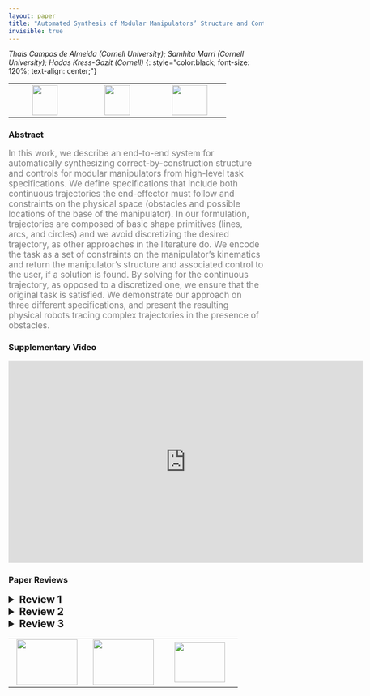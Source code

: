 ```yaml
---
layout: paper
title: "Automated Synthesis of Modular Manipulators’ Structure and Control for Continuous Tasks around Obstacles"
invisible: true
---
```

*Thais Campos de Almeida (Cornell University); Samhita Marri (Cornell University); Hadas Kress-Gazit (Cornell)*
{: style="color:black; font-size: 120%; text-align: center;"}

<table width="30%"> <tr>
<td style="width: 20%; text-align: center;"><a href="http://www.roboticsproceedings.org/rss16/p030.pdf"><img src="{{ site.baseurl }}/images/paper_link.png"
width = "50"  height = "60"/> </a> </td>

<td style="width: 20%; text-align: center;"><a href="https://github.coecis.cornell.edu/tcd58/Shape-Primitives"><img src="{{ site.baseurl }}/images/software_link.png"
width = "50"  height = "60"/> </a> </td>

<td style="width: 20%; text-align: center;"><a href="nan"><img src="{{ site.baseurl }}/images/pheedloop_link.png"
width = "70"  height = "60"/> </a> </td>

</tr></table>

### Abstract
<html><p style="color:gray; font-size: 120%; text-align: justified;">
In this work, we describe an end-to-end system for automatically synthesizing correct-by-construction structure and controls for modular manipulators from high-level task specifications. We define specifications that include both continuous trajectories the end-effector must follow and constraints on the physical space (obstacles and possible locations of the base of the manipulator). In our formulation, trajectories are composed of basic shape primitives (lines, arcs, and circles) and we avoid discretizing the desired trajectory, as other approaches in the literature do. We encode the task as a set of constraints on the manipulator’s kinematics and return the manipulator’s structure and associated control to the user, if a solution is found. By solving for the continuous trajectory, as opposed to a discretized one, we ensure that the original task is satisfied. We demonstrate our approach on three different specifications, and present the resulting physical robots tracing complex trajectories in the presence of obstacles.

</p></html>

### Supplementary Video
<iframe width="700" height="400" src="https://www.youtube.com/embed/9Uvyu2FJtVM " frameborder="0" allow="accelerometer; autoplay; encrypted-media; gyroscope; picture-in-picture" allowfullscreen></iframe>

### Paper Reviews
<details><summary style="font-size:20px;"><b> Review 1</b></summary>
<p style="color:gray; font-size: 120%; text-align: justified;">
The authors formulate their planning system using constrained optimization to solve for both the position of the base of their RRR robot and movement of the RR chain that achieves the desired task.  I cannot help but wonder why they did not plan the trajectory of the end point in polar coordinates relative to the base joint, and use the extra degree of freedom to separately position the links of the manipulator in ways that achieve their obstacle avoidance constraints.  I am certain that I am missing something. This is an interesting paper complete with the analysis necessary to understand it implementation.  I recommend acceptance for publication.
</p> </details>

<details><summary style="font-size:20px;"><b> Review 2</b></summary>
<p style="color:gray; font-size: 120%; text-align: justified;">
The main interest of the proposed method is to avoid discretization of the path which may, as illustrated in the examples given in the paper, lead to feasibility issues. The video provided with the paper nicely shows the possibilities offered by this work. On overall, the paper is well organized and presented.However, in my opinion, the following concerns must be dealt with.1. The main issue with the method is its applicability limited to planar paths, obstacles in form of circles and planar 2 and 3-DOF manipulators. These important limitations are not explained, not even mentioned, in the abstract, introduction and conclusion of the paper. The literature review, comparing this work with previous ones, should also account for these limitations by providing fair comparisons with previous methods which can be applied to spatial cases.2. The main tool allowing the method to avoid discretization is the use of swept volume (SV) calculations. Regarding these calculations, I have the following concerns:2a. There is not literature review on this topic in the paper which makes it difficult to assess the detailed technical contribution of the paper. Unless I miss something, he SV calculations mainly amounts to simple planar convex hull calculations which tends to show that the technical contribution is limited.2b. The method is mainly limited to planar 2-DOF manipulators since the SV for 3-DOF manipulators is calculated assuming that only the last two links are moving during the execution of a shape primitive which, essentially, makes the 3-DOF manipulator having 2 DOFs.2c. The extension of the method to spatial paths and manipulators with 3 or more degrees of freedom may be very challenging. This extension is mentioned in the future works but there is no clue of the difficulties linked to SV calculations in 3D and for n-DOF manipulators with n>3 (notably on the issue of multiple inverse kinematics solutions).3. The choice of the optimization problem cost function as the sum of link lengths is not motivated. Several other criteria, as found in the literature, could have been used so why this one? Why not a multi-objective optimization problem formulation?4. What about possible issues with kinematics singularities and what about the timing and synchronization of the manipulator joints along the path?
</p> </details>

<details><summary style="font-size:20px;"><b> Review 3</b></summary>
<p style="color:gray; font-size: 120%; text-align: justified;">
In this work the authors present a constrained optimization approach to computationally determining a design and trajectory for a multi-link (2 or 3) planar robot in order to enable it to follow a continuous, user specified end effector trajectory on a 2D plane in the presence of obstacles.The authors demonstrate the efficacy of their method on a fully implemented physical system that includes a user interface for detailing circular obstacles in the robot’s environment, constraints on the robot’s base position, and the continuous trajectory that must be followed by the end effector. The authors show that the method is successfully able to generate a design for 3 trajectories, and then show the robot performing the task in the physical world after fabricating the design produced by the method. Additionally, the authors favorably compare their method to one that does not consider continuous trajectory following but rather discretized trajectories based on a sampling-based motion planning method.The strengths of the paper include the impressive end-to-end demonstration of the method’s use from task definition to physical execution on a robot constructed according to the designs produced by the method. This step, physical construction of multiple designs, is one that is often missing in design optimization work and is appreciated here. A related strength is that the paper demonstrates a complete system, including the user interface for defining the task and constraints. Consideration of the interface through which users define tasks and constraints is an important aspect of building useful robotic systems that is frequently overlooked. Its inclusion here is appreciated. Additionally, for the most part the method is thoroughly described and the paper is generally well written. Further, the video attachment is valuable and demonstrates the results nicely.There are some concerns that would strengthen the paper were they addressed.In no particular order:1) In some places in the paper, the descriptions of aspects of the method for the 2-link case are thorough, but the description of how that is extended to 3 links is not sufficiently detailed to be clear. For instance, in the last two paragraphs of Section IIIa, the SV simplification for the 3DOF case is done by not allowing the proximal link to move during the execution of a shape primitive. The implications of this simplification need to be described. Does this simplification have a meaningful effect on the method’s ability to find valid solutions? This needs described in more detail and the implications should be discussed. Similarly the following paragraph which describes the “changing origin” simplification should be expanded upon and the implications discussed.2) In some cases the terminology is not conducive to clarity and may be inconsistent or utilized prior to being defined. For instance j, u, I, f, closest, and farthest in the constraints on equation 1. These can be inferred with some difficulty but should be explicitly defined prior to their use.3) It is appreciated that the authors note that the method’s success is subject to its initialization. As the method is constructed as a very highly constrained optimization problem and implemented using an optimization algorithm that doesn’t provide global guarantees, this is potentially a major issue. This is partially addressed by the “Initial guess” paragraph in the implementation paragraph, however this issue is worthy of more thorough evaluation and discussion. How frequently does the optimization fail to find a solution? The ramifications of this issue would become more clear if quantitative evaluation of this issue was included in the work, perhaps via some notion of randomized trajectories and randomized environments. Such an evaluation would then in turn would help the reader understand the likelihood of success of the method with respect to desired trajectories outside of the three currently evaluated.4) Building on the last point, inclusion of the computation time analysis in the paper is appreciated, but could be more thorough. Computational time required by constrained optimization is generally heavily dependent on the specific problem instance and as such the computational time required by the method isn’t sufficiently evaluated by only 3 problem instances. If randomized trajectories or environments were included as described in the previous point, the timing results would provide more insight into the time required by the method across more problems. Further, the RRT-based comparison method, as a sampling-based method, is going to be dependent on the random seed it is initialized with. It would be valuable to run the RRT-based method multiple times and report statistics on the timing results for this to be more meaningful.5) The method is specifically tailored to end effector trajectories in R^2 to be followed by a planar manipulator of 2 or 3 links. However most of your motivating examples in the introduction would require R^3 or SE(3) end effector trajectories to be executed on more complex, non-planar manipulators. The paper would be strengthened if the case solved by the method (Planar trajectory with 2 or 3 link planar manipulator) is given more motivation. I do appreciate that an extension to 3D trajectories with more DOFs in the manipulator is mentioned in the Future Work paragraph, however it would be great if the authors could also include a very short description of potential ways they envision modifying or building on the method in order to expand to higher dimensional trajectories.
</p> </details>

<table width="100%"><tr><td style="width: 30%; text-align: center;"><a href="{{ site.baseurl }}/program/papers/29"> <img src="{{ site.baseurl }}/images/previous_icon.png" width = "120"  height = "90"/> </a> </td>

<td style="width: 30%; text-align: center;"><a href="{{ site.baseurl }}/program/papers"> <img src="{{ site.baseurl }}/images/overview_icon.png" width = "120"  height = "90"/> </a> </td> 

<td style="width: 30%; text-align: center;"><a href="{{ site.baseurl }}/program/papers/31"> <img src="{{ site.baseurl }}/images/next_icon.png" width = "100"  height = "80"/> </a> </td> 

</tr></table>

